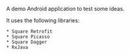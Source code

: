 A demo Android application to test some ideas.

It uses the following libraries:

    * Square Retrofit
    * Square Picasso
    * Square Dagger
    * RxJava

